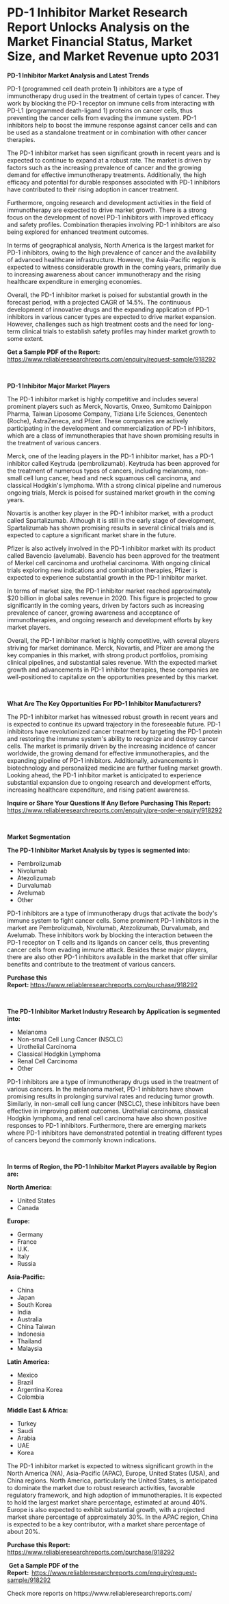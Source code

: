 <p><h1>PD-1 Inhibitor Market Research Report Unlocks Analysis on the Market Financial Status, Market Size, and Market Revenue upto 2031</h1></p><p><strong>PD-1 Inhibitor Market Analysis and Latest Trends</strong></p>
<p><p>PD-1 (programmed cell death protein 1) inhibitors are a type of immunotherapy drug used in the treatment of certain types of cancer. They work by blocking the PD-1 receptor on immune cells from interacting with PD-L1 (programmed death-ligand 1) proteins on cancer cells, thus preventing the cancer cells from evading the immune system. PD-1 inhibitors help to boost the immune response against cancer cells and can be used as a standalone treatment or in combination with other cancer therapies.</p><p>The PD-1 inhibitor market has seen significant growth in recent years and is expected to continue to expand at a robust rate. The market is driven by factors such as the increasing prevalence of cancer and the growing demand for effective immunotherapy treatments. Additionally, the high efficacy and potential for durable responses associated with PD-1 inhibitors have contributed to their rising adoption in cancer treatment.</p><p>Furthermore, ongoing research and development activities in the field of immunotherapy are expected to drive market growth. There is a strong focus on the development of novel PD-1 inhibitors with improved efficacy and safety profiles. Combination therapies involving PD-1 inhibitors are also being explored for enhanced treatment outcomes.</p><p>In terms of geographical analysis, North America is the largest market for PD-1 inhibitors, owing to the high prevalence of cancer and the availability of advanced healthcare infrastructure. However, the Asia-Pacific region is expected to witness considerable growth in the coming years, primarily due to increasing awareness about cancer immunotherapy and the rising healthcare expenditure in emerging economies.</p><p>Overall, the PD-1 inhibitor market is poised for substantial growth in the forecast period, with a projected CAGR of 14.5%. The continuous development of innovative drugs and the expanding application of PD-1 inhibitors in various cancer types are expected to drive market expansion. However, challenges such as high treatment costs and the need for long-term clinical trials to establish safety profiles may hinder market growth to some extent.</p></p>
<p><strong>Get a Sample PDF of the Report:&nbsp;</strong> <a href="https://www.reliableresearchreports.com/enquiry/request-sample/918292">https://www.reliableresearchreports.com/enquiry/request-sample/918292</a></p>
<p>&nbsp;</p>
<p><strong>PD-1 Inhibitor Major Market Players</strong></p>
<p><p>The PD-1 inhibitor market is highly competitive and includes several prominent players such as Merck, Novartis, Onxeo, Sumitomo Dainippon Pharma, Taiwan Liposome Company, Tiziana Life Sciences, Genentech (Roche), AstraZeneca, and Pfizer. These companies are actively participating in the development and commercialization of PD-1 inhibitors, which are a class of immunotherapies that have shown promising results in the treatment of various cancers.</p><p>Merck, one of the leading players in the PD-1 inhibitor market, has a PD-1 inhibitor called Keytruda (pembrolizumab). Keytruda has been approved for the treatment of numerous types of cancers, including melanoma, non-small cell lung cancer, head and neck squamous cell carcinoma, and classical Hodgkin's lymphoma. With a strong clinical pipeline and numerous ongoing trials, Merck is poised for sustained market growth in the coming years.</p><p>Novartis is another key player in the PD-1 inhibitor market, with a product called Spartalizumab. Although it is still in the early stage of development, Spartalizumab has shown promising results in several clinical trials and is expected to capture a significant market share in the future.</p><p>Pfizer is also actively involved in the PD-1 inhibitor market with its product called Bavencio (avelumab). Bavencio has been approved for the treatment of Merkel cell carcinoma and urothelial carcinoma. With ongoing clinical trials exploring new indications and combination therapies, Pfizer is expected to experience substantial growth in the PD-1 inhibitor market.</p><p>In terms of market size, the PD-1 inhibitor market reached approximately $20 billion in global sales revenue in 2020. This figure is projected to grow significantly in the coming years, driven by factors such as increasing prevalence of cancer, growing awareness and acceptance of immunotherapies, and ongoing research and development efforts by key market players.</p><p>Overall, the PD-1 inhibitor market is highly competitive, with several players striving for market dominance. Merck, Novartis, and Pfizer are among the key companies in this market, with strong product portfolios, promising clinical pipelines, and substantial sales revenue. With the expected market growth and advancements in PD-1 inhibitor therapies, these companies are well-positioned to capitalize on the opportunities presented by this market.</p></p>
<p>&nbsp;</p>
<p><strong>What Are The Key Opportunities For PD-1 Inhibitor Manufacturers?</strong></p>
<p><p>The PD-1 inhibitor market has witnessed robust growth in recent years and is expected to continue its upward trajectory in the foreseeable future. PD-1 inhibitors have revolutionized cancer treatment by targeting the PD-1 protein and restoring the immune system's ability to recognize and destroy cancer cells. The market is primarily driven by the increasing incidence of cancer worldwide, the growing demand for effective immunotherapies, and the expanding pipeline of PD-1 inhibitors. Additionally, advancements in biotechnology and personalized medicine are further fueling market growth. Looking ahead, the PD-1 inhibitor market is anticipated to experience substantial expansion due to ongoing research and development efforts, increasing healthcare expenditure, and rising patient awareness.</p></p>
<p><strong>Inquire or Share Your Questions If Any Before Purchasing This Report:</strong> <a href="https://www.reliableresearchreports.com/enquiry/pre-order-enquiry/918292">https://www.reliableresearchreports.com/enquiry/pre-order-enquiry/918292</a></p>
<p>&nbsp;</p>
<p><strong>Market Segmentation</strong></p>
<p><strong>The PD-1 Inhibitor Market Analysis by types is segmented into:</strong></p>
<p><ul><li>Pembrolizumab</li><li>Nivolumab</li><li>Atezolizumab</li><li>Durvalumab</li><li>Avelumab</li><li>Other</li></ul></p>
<p><p>PD-1 inhibitors are a type of immunotherapy drugs that activate the body's immune system to fight cancer cells. Some prominent PD-1 inhibitors in the market are Pembrolizumab, Nivolumab, Atezolizumab, Durvalumab, and Avelumab. These inhibitors work by blocking the interaction between the PD-1 receptor on T cells and its ligands on cancer cells, thus preventing cancer cells from evading immune attack. Besides these major players, there are also other PD-1 inhibitors available in the market that offer similar benefits and contribute to the treatment of various cancers.</p></p>
<p><strong>Purchase this Report:&nbsp;</strong><a href="https://www.reliableresearchreports.com/purchase/918292">https://www.reliableresearchreports.com/purchase/918292</a></p>
<p>&nbsp;</p>
<p><strong>The PD-1 Inhibitor Market Industry Research by Application is segmented into:</strong></p>
<p><ul><li>Melanoma</li><li>Non-small Cell Lung Cancer (NSCLC)</li><li>Urothelial Carcinoma</li><li>Classical Hodgkin Lymphoma</li><li>Renal Cell Carcinoma</li><li>Other</li></ul></p>
<p><p>PD-1 inhibitors are a type of immunotherapy drugs used in the treatment of various cancers. In the melanoma market, PD-1 inhibitors have shown promising results in prolonging survival rates and reducing tumor growth. Similarly, in non-small cell lung cancer (NSCLC), these inhibitors have been effective in improving patient outcomes. Urothelial carcinoma, classical Hodgkin lymphoma, and renal cell carcinoma have also shown positive responses to PD-1 inhibitors. Furthermore, there are emerging markets where PD-1 inhibitors have demonstrated potential in treating different types of cancers beyond the commonly known indications.</p></p>
<p>&nbsp;</p>
<p><strong>In terms of Region, the PD-1 Inhibitor Market Players available by Region are:</strong></p>
<p>
    <p> <strong> North America: </strong>
        <ul>
            <li>United States</li>
            <li>Canada</li>
        </ul>
        </p> 
    <p> <strong> Europe: </strong>
        <ul>
            <li>Germany</li>
            <li>France</li>
            <li>U.K.</li>
            <li>Italy</li>
            <li>Russia</li>
        </ul>
        </p> 
    <p> <strong> Asia-Pacific: </strong>
        <ul>
            <li>China</li>
            <li>Japan</li>
            <li>South Korea</li>
            <li>India</li>
            <li>Australia</li>
            <li>China Taiwan</li>
            <li>Indonesia</li>
            <li>Thailand</li>
            <li>Malaysia</li>
        </ul>
        </p> 
    <p> <strong> Latin America: </strong>
        <ul>
            <li>Mexico</li>
            <li>Brazil</li>
            <li>Argentina Korea</li>
            <li>Colombia</li>
        </ul>
        </p> 
    <p> <strong> Middle East & Africa: </strong>
        <ul>
            <li>Turkey</li>
            <li>Saudi</li>
            <li>Arabia</li>
            <li>UAE</li>
            <li>Korea</li>
        </ul>
    </p>
    </p>
<p><p>The PD-1 inhibitor market is expected to witness significant growth in the North America (NA), Asia-Pacific (APAC), Europe, United States (USA), and China regions. North America, particularly the United States, is anticipated to dominate the market due to robust research activities, favorable regulatory framework, and high adoption of immunotherapies. It is expected to hold the largest market share percentage, estimated at around 40%. Europe is also expected to exhibit substantial growth, with a projected market share percentage of approximately 30%. In the APAC region, China is expected to be a key contributor, with a market share percentage of about 20%.</p></p>
<p><strong>Purchase this Report: </strong><a href="https://www.reliableresearchreports.com/purchase/918292">https://www.reliableresearchreports.com/purchase/918292</a></p>
<p>&nbsp;<strong>Get a Sample PDF of the Report:&nbsp;&nbsp;</strong><a href="https://www.reliableresearchreports.com/enquiry/request-sample/918292">https://www.reliableresearchreports.com/enquiry/request-sample/918292</a></p>
<p><strong></strong></p>
<p>Check more reports on https://www.reliableresearchreports.com/</p>